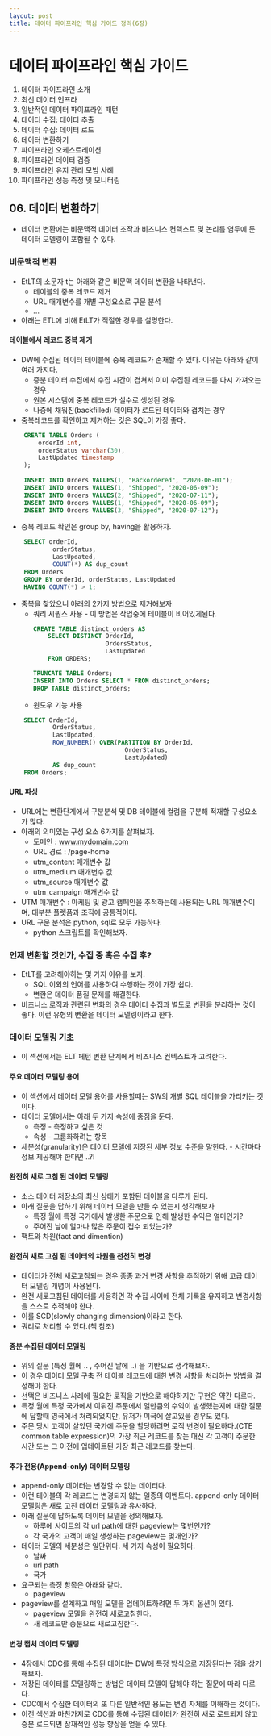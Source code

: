 ```yaml
---
layout: post
title: 데이터 파이프라인 핵심 가이드 정리(6장) 
---
```



#  데이터 파이프라인 핵심 가이드

01. 데이터 파이프라인 소개
02. 최신 데이터 인프라
03. 일반적인 데이터 파이프라인 패턴
04. 데이터 수집: 데이터 추출
05. 데이터 수집: 데이터 로드
06. 데이터 변환하기
07. 파이프라인 오케스트레이션
08. 파이프라인 데이터 검증
09. 파이프라인 유지 관리 모범 사례
10.  파이프라인 성능 측정 및 모니터링 


## 06. 데이터 변환하기
* 데이터 변환에는 비문맥적 데이터 조작과 비즈니스 컨텍스트 및 논리를 염두에 둔 데이터 모델링이 포함될 수 있다.

### 비문맥적 변환
* EtLT의 소문자 t는 아래와 같은 비문맥 데이터 변환을 나타낸다.
	* 테이블의 중복 레코드 제거
	* URL 매개변수를 개별 구성요소로 구문 분석
	* ...
* 아래는 ETL에 비해 EtLT가 적절한 경우를 설명한다.

#### 테이블에서 레코드 중복 제거
* DW에 수집된 데이터 테이블에 중복 레코드가 존재할 수 있다. 이유는 아래와 같이 여러 가지다.
	* 증분 데이터 수집에서 수집 시간이 겹쳐서 이미 수집된 레코드를 다시 가져오는 경우
	* 원본 시스템에 중복 레코드가 실수로 생성된 경우
	* 나중에 채워진(backfilled) 데이터가 로드된 데이터와 겹치는 경우
* 중복레코드를 확인하고 제거하는 것은 SQL이 가장 좋다.

```SQL
	CREATE TABLE Orders (
		orderId int,
		orderStatus varchar(30),
		LastUpdated timestamp
	);
	
	INSERT INTO Orders VALUES(1, "Backordered", "2020-06-01");
	INSERT INTO Orders VALUES(1, "Shipped", "2020-06-09");
	INSERT INTO Orders VALUES(2, "Shipped", "2020-07-11");
	INSERT INTO Orders VALUES(1, "Shipped", "2020-06-09");
	INSERT INTO Orders VALUES(3, "Shipped", "2020-07-12");
```

* 중복 레코드 확인은 group by, having을 활용하자.
```SQL
	SELECT orderId, 
			orderStatus,
			LastUpdated,
			COUNT(*) AS dup_count
	FROM Orders
	GROUP BY orderId, orderStatus, LastUpdated
	HAVING COUNT(*) > 1;
```

* 중복을 찾았으니 아래의 2가지 방법으로 제거해보자
	* 쿼리 시퀀스 사용 - 이 방법은 작업중에 테이블이 비어있게된다.
		```SQL
		CREATE TABLE distinct_orders AS 
			SELECT DISTINCT OrderId,
							OrdersStatus,
							LastUpdated
			FROM ORDERS;
		
		TRUNCATE TABLE Orders;
		INSERT INTO Orders SELECT * FROM distinct_orders;
		DROP TABLE distinct_orders;
		```
	* 윈도우 기능 사용 
```SQL
	SELECT OrderId,
			OrderStatus,
			LastUpdated,
			ROW_NUMBER() OVER(PARTITION BY OrderId,
								OrderStatus,
								LastUpdated)
			AS dup_count
	FROM Orders;
```

#### URL 파싱
* URL에는 변환단계에서 구분분석 및 DB 테이블에 컬럼을 구분해 적재할 구성요소가 많다.
* 아래의 의미있는 구성 요소 6가지를 살펴보자.
	* 도메인 : www.mydomain.com
	* URL 경로 : /page-home
	* utm_content 매개변수 값 
	* utm_medium 매개변수 값
	* utm_source 매개변수 값
	* utm_campaign 매개변수 값
* UTM 매개변수 : 마케팅 및 광고 캠페인을 추적하는데 사용되는 URL 매개변수이며, 대부분 플렛폼과 조직에 공통적이다.
* URL 구문 분석은 python, sql로 모두 가능하다.
	* python 스크립트를  확인해보자.
	<script src="https://gist.github.com/JeremyShin/b33ae58fccf1e5cf1a6497d590d7bb27.js"></script>



### 언제 변환할 것인가, 수집 중 혹은 수집 후?
* EtLT를 고려해야하는 몇 가지 이유를 보자.
	* SQL 이외의 언어를 사용하여 수행하는 것이 가장 쉽다.
	* 변환은 데이터 품질 문제를 해결한다.
* 비즈니스 로직과 관련된 변화의 경우 데이터 수집과 별도로 변환을 분리하는 것이 좋다. 이런 유형의 변환을 데이터 모델링이라고 한다.

### 데이터 모델링 기초
* 이 섹션에서는 ELT 페턴 변환 단계에서 비즈니스 컨텍스트가 고려한다. 

#### 주요 데이터 모델링 용어
* 이 섹션에서 데이터 모델 용어를 사용할때는 SW의  개별 SQL 테이블을 가리키는 것이다.
* 데이터 모델에서는 아래 두 가지 속성에 중점을 둔다.
	* 측정 - 측정하고 싶은 것
	* 속성 - 그룹화하려는 항목
* 세분성(granularity)은 데이터 모델에 저장된 세부 정보 수준을 말한다. - 시간마다 정보 제공해야 한다면 ..?!

#### 완전히 새로 고침 된 데이터 모델링
* 소스 데이터 저장소의 최신 상태가  포함된 테이블을 다루게 된다.
* 아래 질문을 답하기 위해 데이터 모델을 만들 수 있는지 생각해보자
	* 특정 월에  특정 국가에서 발생한 주문으로 인해 발생한 수익은 얼마인가?
	* 주어진 날에 얼마나 많은 주문이 접수 되었는가?
* 팩트와 차원(fact and dimention)

#### 완전히 새로 고침 된 데이터의 차원을 천천히 변경
* 데이터가 전체 새로고침되는 경우 종종 과거 변경 사항을 추적하기 위해 고급 데이터 모델링 개념이 사용된다.
* 완전 새로고침된 데이터를 사용하면 각 수집 사이에 전체 기록을 유지하고 변경사항을 스스로 추적해야 한다.
* 이를 SCD(slowly changing dimension)이라고 한다.
* 쿼리로 처리할 수 있다.(책 참조)


#### 증분 수집된 데이터 모델링
* 위의 질문 (특정 월에 .. , 주어진 날에 ..) 을 기반으로 생각해보자.
* 이 경우 데이터 모델 구축 전 테이블 레코드에 대한 변경 사항을 처리하는 방법을 결정해야 한다.
* 선택은 비즈니스 사례에 필요한 로직을 기반으로 해야하지만 구현은 약간 다르다.
* 특정 월에 특정 국가에서 이뤄진 주문에서 얼만큼의 수익이 발생했는지에 대한 질문에 답할때 영국에서 처리되었지만, 유저가 미국에 살고있을 경우도 있다.
* 주문 당시 고객이 살았던 국가에 주문을 할당하려면 로직 변경이 필요하다.(CTE common table expression)의 가장 최근 레코드를 찾는 대신 각 고객이 주문한 시간 또는 그 이전에 업데이트된 가장 최근 레코드를 찾는다.

#### 추가 전용(Append-only) 데이터 모델링
* append-only 데이터는 변경할 수 없는 데이터다.
* 이런 테이블의 각 레코드는 변경되지 않는 일종의 이벤트다. append-only 데이터 모델링은 새로 고친 데이터 모델링과 유사하다.
*  아래 질문에 답하도록 데이터 모델을 정의해보자.
	* 하루에 사이트의 각 url path에 대한 pageview는 몇번인가?
	* 각 국가의 고객이 매일 생성하는 pageview는 몇개인가?
* 데이터 모델의 세분성은 일단위다. 세 가지 속성이 필요하다.
	* 날짜
	* url path
	* 국가
* 요구되는 측정 항목은 아래와 같다.
	* pageview
* pageview를 설계하고 매일 모델을 업데이트하려면 두 가지 옵션이 있다.
	* pageview 모델을 완전히 새로고침한다.
	* 새 레코드만 증분으로 새로고침한다.

#### 변경 캡처 데이터 모델링
* 4장에서 CDC를 통해 수집된 데이터는 DW에 특정 방식으로 저장된다는 점을 상기해보자.
* 저장된 데이터를 모델링하는 방법은 데이터 모델이 답해야 하는 질문에 따라 다르다.
* CDC에서 수집한 데이터의 또 다른 일반적인 용도는 변경 자체를 이해하는 것이다.
* 이전 섹션과 마찬가지로 CDC를 통해 수집된 데이터가 완전히 새로 로드되지 않고 증분 로드되면 잠재적인 성능 향상을 얻을 수 있다.

